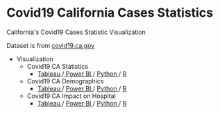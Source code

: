 # Covid19 California Cases Statistics
California's Covid19 Cases Statistic Visualization

Dataset is from <a href="https://covid19.ca.gov/data-and-tools/"> covid19.ca.gov</a>

- Visualization
  - Covid19 CA Statistics
    - <a href="https://public.tableau.com/app/profile/dongjun.cho/viz/DongjunC_COVID19_CA_GOV_Clone/Dashboard1"> Tableau </a> /<a href="https://app.powerbi.com/reportEmbed?reportId=9534045a-386b-4e0d-b244-a4b89d321842&autoAuth=true&ctid=9fa4f438-b1e6-473b-803f-86f8aedf0dec&config=eyJjbHVzdGVyVXJsIjoiaHR0cHM6Ly93YWJpLXVzLWVhc3QyLWItcHJpbWFyeS1yZWRpcmVjdC5hbmFseXNpcy53aW5kb3dzLm5ldC8ifQ%3D%3D"> Power BI </a> / <a href="https://github.com/whehdwns/Covid19_California_Cases_Statistics/blob/main/Python/Covid19_data_Statistics_visualization.ipynb"> Python </a> / <a href="https://github.com/whehdwns/Covid19_California_Cases_Statistics/blob/main/R/Covid19_data_Statistics_visualization.pdf"> R </a>
  - Covid19 CA Demographics 
    - <a href="https://public.tableau.com/app/profile/dongjun.cho/viz/Covid19CA_Demographic/Dashboard1"> Tableau </a> / <a href="https://app.powerbi.com/reportEmbed?reportId=ffeab282-8872-4d64-9143-252d38a0b441&autoAuth=true&ctid=9fa4f438-b1e6-473b-803f-86f8aedf0dec&config=eyJjbHVzdGVyVXJsIjoiaHR0cHM6Ly93YWJpLXVzLWVhc3QyLWItcHJpbWFyeS1yZWRpcmVjdC5hbmFseXNpcy53aW5kb3dzLm5ldC8ifQ%3D%3D"> Power BI </a> / <a href="https://github.com/whehdwns/Covid19_California_Cases_Statistics/blob/main/Python/Covid19_data_demographics_visualization.ipynb"> Python </a> / <a href="https://github.com/whehdwns/Covid19_California_Cases_Statistics/blob/main/R/Covid19_data_demographics_visualization.pdf"> R </a>
  - Covid19 CA Impact on Hospital
    - <a href="https://public.tableau.com/app/profile/dongjun.cho/viz/DongjunC_Covid19_Impact_on_Hospital/Dashboard1"> Tableau </a> / <a href="https://app.powerbi.com/reportEmbed?reportId=dfb07f6f-9799-4750-9332-22c8c2a0d3c5&autoAuth=true&ctid=9fa4f438-b1e6-473b-803f-86f8aedf0dec&config=eyJjbHVzdGVyVXJsIjoiaHR0cHM6Ly93YWJpLXVzLWVhc3QyLWItcHJpbWFyeS1yZWRpcmVjdC5hbmFseXNpcy53aW5kb3dzLm5ldC8ifQ%3D%3D"> Power BI </a> / <a href="https://github.com/whehdwns/Covid19_California_Cases_Statistics/blob/main/Python/%20Covid19_Impact_on_Hospitals_visualization.ipynb"> Python </a> / <a href="https://github.com/whehdwns/Covid19_California_Cases_Statistics/blob/main/R/Covid19_Impact_on_Hospitals_visualization.pdf"> R </a>

<!-- - Covid19 CA Statistics Result
  - Cases (Statewide)
    - Total US Cases : 7629666.0
    - Covid19 cases in 2022-01-26 : +59979.0(+0.7861%)
    - Cases per 100k 7-day average (7 period ending 2022-01-26):187.13
  - Deaths (Statewide)
    - Total US Deaths : 78571.0
    - Covid19 deaths in 2022-01-26 : +255.0(+0.3245%)
    - Deaths per 100k 7-day average (7 period ending 2022-01-26):0.16 -->
